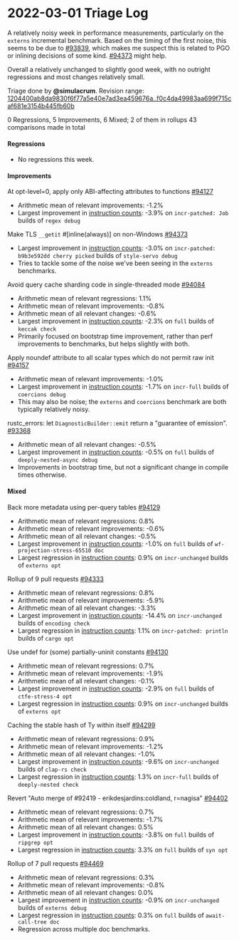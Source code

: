 # 2022-03-01 Triage Log

A relatively noisy week in performance measurements, particularly on the
`externs` incremental benchmark. Based on the timing of the first noise, this
seems to be due to [#93839], which makes me suspect this is related to PGO or
inlining decisions of some kind. [#94373] might help.

Overall a relatively unchanged to slightly good week, with no outright regressions and most
changes relatively small.

[#93839]: https://github.com/rust-lang/rust/pull/93839
[#94373]: https://github.com/rust-lang/rust/pull/94373

Triage done by **@simulacrum**.
Revision range: [1204400ab8da9830f6f77a5e40e7ad3ea459676a..f0c4da49983aa699f715caf681e3154b445fb60b](https://perf.rust-lang.org/?start=1204400ab8da9830f6f77a5e40e7ad3ea459676a&end=f0c4da49983aa699f715caf681e3154b445fb60b&absolute=false&stat=instructions%3Au)

0 Regressions, 5 Improvements, 6 Mixed; 2 of them in rollups
43 comparisons made in total

#### Regressions

- No regressions this week.

#### Improvements

At opt-level=0, apply only ABI-affecting attributes to functions [#94127](https://github.com/rust-lang/rust/issues/94127)
- Arithmetic mean of relevant improvements: -1.2%
- Largest improvement in [instruction counts](https://perf.rust-lang.org/compare.html?start=d5a9bc947617babe3833458f3e09f3d6d5e3d736&end=8128e910c0b4046afd0a1ef818b60082903bae03&stat=instructions:u): -3.9% on `incr-patched: Job` builds of `regex debug`

Make TLS `__getit` #[inline(always)] on non-Windows [#94373](https://github.com/rust-lang/rust/issues/94373)
- Largest improvement in [instruction counts](https://perf.rust-lang.org/compare.html?start=761e8884858759b21f3374ad610494e68c087a38&end=035a717ee8bf548868fb50b5c7ca562fc4a657a7&stat=instructions:u): -3.0% on `incr-patched: b9b3e592dd cherry picked` builds of `style-servo debug`
- Tries to tackle some of the noise we've been seeing in the `externs`
  benchmarks.

Avoid query cache sharding code in single-threaded mode [#94084](https://github.com/rust-lang/rust/issues/94084)
- Arithmetic mean of relevant regressions: 1.1%
- Arithmetic mean of relevant improvements: -0.8%
- Arithmetic mean of all relevant changes: -0.6%
- Largest improvement in [instruction counts](https://perf.rust-lang.org/compare.html?start=bab4c13f64b4197abc1a361796be9940ed5b3904&end=3b1fe7e7c95e14dd8a420edf2f8a160c70211e04&stat=instructions:u): -2.3% on `full` builds of `keccak check`
- Primarily focused on bootstrap time improvement, rather than perf improvements
  to benchmarks, but helps slightly with both.

Apply noundef attribute to all scalar types which do not permit raw init [#94157](https://github.com/rust-lang/rust/issues/94157)
- Arithmetic mean of relevant improvements: -1.0%
- Largest improvement in [instruction counts](https://perf.rust-lang.org/compare.html?start=6a705566166debf5eff88c57140df607fa409aaa&end=9fbff89354ba7a4ec2d1191a3f405cbe408370f6&stat=instructions:u): -1.7% on `incr-full` builds of `coercions debug`
- This may also be noise; the `externs` and `coercions` benchmark are both
  typically relatively noisy.

rustc_errors: let `DiagnosticBuilder::emit` return a "guarantee of emission". [#93368](https://github.com/rust-lang/rust/issues/93368)
- Arithmetic mean of all relevant changes: -0.5%
- Largest improvement in [instruction counts](https://perf.rust-lang.org/compare.html?start=4e82f35492ea5c78e19609bf4468f0a686d9a756&end=d4de1f230ca30b7ce08fbf453daebf8b2e7ffcc9&stat=instructions:u): -0.5% on `full` builds of `deeply-nested-async debug`
- Improvements in bootstrap time, but not a significant change in compile times
  otherwise.

#### Mixed

Back more metadata using per-query tables [#94129](https://github.com/rust-lang/rust/issues/94129)
- Arithmetic mean of relevant regressions: 0.8%
- Arithmetic mean of relevant improvements: -0.6%
- Arithmetic mean of all relevant changes: -0.5%
- Largest improvement in [instruction counts](https://perf.rust-lang.org/compare.html?start=1204400ab8da9830f6f77a5e40e7ad3ea459676a&end=7ccfe2ff1d59666dc0188dfd5847304fec257565&stat=instructions:u): -1.0% on `full` builds of `wf-projection-stress-65510 doc`
- Largest regression in [instruction counts](https://perf.rust-lang.org/compare.html?start=1204400ab8da9830f6f77a5e40e7ad3ea459676a&end=7ccfe2ff1d59666dc0188dfd5847304fec257565&stat=instructions:u): 0.9% on `incr-unchanged` builds of `externs opt`


Rollup of 9 pull requests [#94333](https://github.com/rust-lang/rust/issues/94333)
- Arithmetic mean of relevant regressions: 0.8%
- Arithmetic mean of relevant improvements: -5.9%
- Arithmetic mean of all relevant changes: -3.3%
- Largest improvement in [instruction counts](https://perf.rust-lang.org/compare.html?start=4b043faba34ccc053a4d0110634c323f6c03765e&end=4e82f35492ea5c78e19609bf4468f0a686d9a756&stat=instructions:u): -14.4% on `incr-unchanged` builds of `encoding check`
- Largest regression in [instruction counts](https://perf.rust-lang.org/compare.html?start=4b043faba34ccc053a4d0110634c323f6c03765e&end=4e82f35492ea5c78e19609bf4468f0a686d9a756&stat=instructions:u): 1.1% on `incr-patched: println` builds of `cargo opt`

Use undef for (some) partially-uninit constants [#94130](https://github.com/rust-lang/rust/issues/94130)
- Arithmetic mean of relevant regressions: 0.7%
- Arithmetic mean of relevant improvements: -1.9%
- Arithmetic mean of all relevant changes: -0.1%
- Largest improvement in [instruction counts](https://perf.rust-lang.org/compare.html?start=f6a79936da30702b1c717769a2d12dffbad6d30a&end=ece55d416e65256e4da274988651c20e5d5cb4ea&stat=instructions:u): -2.9% on `full` builds of `ctfe-stress-4 opt`
- Largest regression in [instruction counts](https://perf.rust-lang.org/compare.html?start=f6a79936da30702b1c717769a2d12dffbad6d30a&end=ece55d416e65256e4da274988651c20e5d5cb4ea&stat=instructions:u): 0.9% on `incr-unchanged` builds of `externs opt`

Caching the stable hash of Ty within itself [#94299](https://github.com/rust-lang/rust/issues/94299)
- Arithmetic mean of relevant regressions: 0.9%
- Arithmetic mean of relevant improvements: -1.2%
- Arithmetic mean of all relevant changes: -1.0%
- Largest improvement in [instruction counts](https://perf.rust-lang.org/compare.html?start=4ce3749235fc31d15ebd444b038a9877e8c700d7&end=8d6f527530f4ba974d922269267fe89050188789&stat=instructions:u): -9.6% on `incr-unchanged` builds of `clap-rs check`
- Largest regression in [instruction counts](https://perf.rust-lang.org/compare.html?start=4ce3749235fc31d15ebd444b038a9877e8c700d7&end=8d6f527530f4ba974d922269267fe89050188789&stat=instructions:u): 1.3% on `incr-full` builds of `deeply-nested check`

Revert "Auto merge of #92419 - erikdesjardins:coldland, r=nagisa" [#94402](https://github.com/rust-lang/rust/issues/94402)
- Arithmetic mean of relevant regressions: 0.7%
- Arithmetic mean of relevant improvements: -1.7%
- Arithmetic mean of all relevant changes: 0.5%
- Largest improvement in [instruction counts](https://perf.rust-lang.org/compare.html?start=6e5a6ffb14fc47051b0a23410c681ad6e4af045f&end=4a56cbec59903a830a5fc06c5c81956de4199584&stat=instructions:u): -3.8% on `full` builds of `ripgrep opt`
- Largest regression in [instruction counts](https://perf.rust-lang.org/compare.html?start=6e5a6ffb14fc47051b0a23410c681ad6e4af045f&end=4a56cbec59903a830a5fc06c5c81956de4199584&stat=instructions:u): 3.3% on `full` builds of `syn opt`

Rollup of 7 pull requests [#94469](https://github.com/rust-lang/rust/issues/94469)
- Arithmetic mean of relevant regressions: 0.3%
- Arithmetic mean of relevant improvements: -0.8%
- Arithmetic mean of all relevant changes: 0.0%
- Largest improvement in [instruction counts](https://perf.rust-lang.org/compare.html?start=8d6f527530f4ba974d922269267fe89050188789&end=6343edfa11c80ffed02de7e059178d4c1637ecdb&stat=instructions:u): -0.9% on `incr-unchanged` builds of `externs debug`
- Largest regression in [instruction counts](https://perf.rust-lang.org/compare.html?start=8d6f527530f4ba974d922269267fe89050188789&end=6343edfa11c80ffed02de7e059178d4c1637ecdb&stat=instructions:u): 0.3% on `full` builds of `await-call-tree doc`
- Regression across multiple doc benchmarks.
